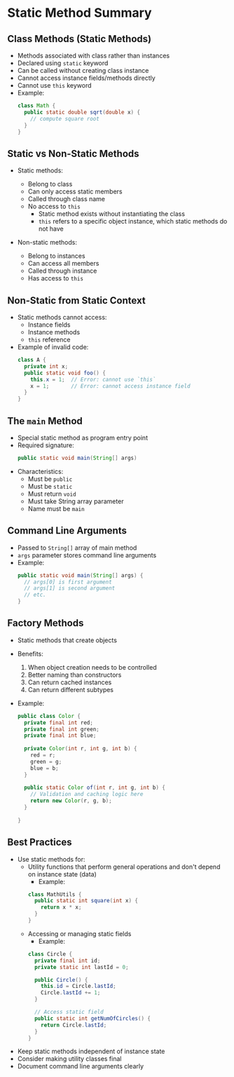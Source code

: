 # Static Method Summary

## Class Methods (Static Methods)
- Methods associated with class rather than instances
- Declared using `static` keyword
- Can be called without creating class instance
- Cannot access instance fields/methods directly
- Cannot use `this` keyword
- Example:
  ```java
  class Math {
    public static double sqrt(double x) {
      // compute square root
    }
  }
  ```

## Static vs Non-Static Methods
- Static methods:
    - Belong to class
    - Can only access static members
    - Called through class name
    - No access to `this` 
        - Static method exists without instantiating the class 
        - `this` refers to a specific object instance, which static methods do not have 
  
- Non-static methods:
    - Belong to instances
    - Can access all members
    - Called through instance
    - Has access to `this`

## Non-Static from Static Context
- Static methods cannot access:
    - Instance fields
    - Instance methods
    - `this` reference
- Example of invalid code:
  ```java
  class A {
    private int x;
    public static void foo() {
      this.x = 1;  // Error: cannot use `this`
      x = 1;       // Error: cannot access instance field
    }
  }
  ```

## The `main` Method
- Special static method as program entry point
- Required signature:
  ```java
  public static void main(String[] args)
  ```
- Characteristics:
    - Must be `public`
    - Must be `static`
    - Must return `void`
    - Must take String array parameter
    - Name must be `main`

## Command Line Arguments
- Passed to `String[]` array of main method
- `args` parameter stores command line arguments
- Example:
  ```java
  public static void main(String[] args) {
    // args[0] is first argument
    // args[1] is second argument
    // etc.
  }
  ```

## Factory Methods
- Static methods that create objects
- Benefits:
  1. When object creation needs to be controlled 
  2. Better naming than constructors
  3. Can return cached instances
  4. Can return different subtypes 

- Example:
  ```java
  public class Color {
    private final int red;
    private final int green;
    private final int blue;
    
    private Color(int r, int g, int b) {
      red = r;
      green = g;
      blue = b;
    }
    
    public static Color of(int r, int g, int b) {
      // Validation and caching logic here
      return new Color(r, g, b);
    }
    
  }
  ```

## Best Practices
- Use static methods for:
    - Utility functions that perform general operations and don't depend on instance state (data)
        - Example:
        ```java
        class MathUtils {
          public static int square(int x) {
            return x * x;
          }
        }
        ```
    - Accessing or managing static fields
        - Example:
        ```java
        class Circle {
          private final int id;
          private static int lastId = 0;

          public Circle() {
            this.id = Circle.lastId;
            Circle.lastId += 1;
          }

          // Access static field
          public static int getNumOfCircles() {
            return Circle.lastId;
          }
        }
        ```
- Keep static methods independent of instance state
- Consider making utility classes final
- Document command line arguments clearly

